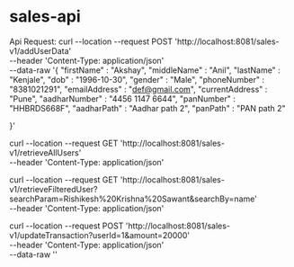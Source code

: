 # sales-api

Api Request:
curl --location --request POST 'http://localhost:8081/sales-v1/addUserData' \
--header 'Content-Type: application/json' \
--data-raw '{
"firstName" : "Akshay",
"middleName" : "Anil",
"lastName" : "Kenjale",
"dob" : "1996-10-30",
"gender" : "Male",
"phoneNumber" : "8381021291",
"emailAddress" : "def@gmail.com",
"currentAddress" : "Pune",
"aadharNumber" : "4456 1147 6644",
"panNumber" : "HHBRDS668F",
"aadharPath" : "Aadhar path 2",
"panPath" : "PAN path 2"

}'

curl --location --request GET 'http://localhost:8081/sales-v1/retrieveAllUsers' \
--header 'Content-Type: application/json'

curl --location --request GET 'http://localhost:8081/sales-v1/retrieveFilteredUser?searchParam=Rishikesh%20Krishna%20Sawant&searchBy=name' \
--header 'Content-Type: application/json'

curl --location --request POST 'http://localhost:8081/sales-v1/updateTransaction?userId=1&amount=20000' \
--header 'Content-Type: application/json' \
--data-raw ''